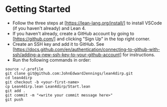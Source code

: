# Getting Started
* Follow the three steps at [https://lean-lang.org/install/] to install VSCode (if you haven't already) and Lean 4.
* If you haven't already, create a GitHub account by going to [https://github.com/] and clicking "Sign Up" in the top right corner.
* Create an SSH key and add it to GitHub. See [https://docs.github.com/en/authentication/connecting-to-github-with-ssh/adding-a-new-ssh-key-to-your-github-account] for instructions.
* Run the following commands in order:
```
source ~/.profile
git clone git@github.com:JohnEdwardJennings/lean4dirp.git
cd lean4dirp
git checkout -b <your-first-name>
cp Lean4dirp.lean Lean4dirp/Start.lean
git add .
git commit -m "<write your commit message here>"
git push
```
